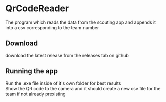 # QrCodeReader
The program which reads the data from the scouting app and appends it into a csv corresponding to the team number

## Download
download the latest release from the releases tab on github

## Running the app
Run the .exe file inside of it's own folder for best results  
Show the QR code to the camera and it should create a new csv file for the team if not already prexisting  
